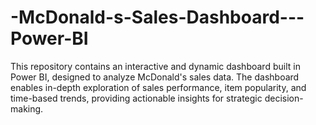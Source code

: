 # -McDonald-s-Sales-Dashboard---Power-BI
This repository contains an interactive and dynamic dashboard built in Power BI, designed to analyze McDonald's sales data. The dashboard enables in-depth exploration of sales performance, item popularity, and time-based trends, providing actionable insights for strategic decision-making.
